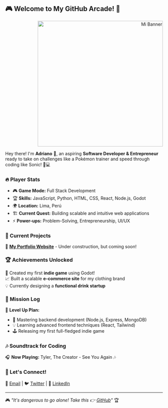 ## 🎮 Welcome to My GitHub Arcade! 🚀

<p align="right">
  <img src="https://raw.githubusercontent.com/tu-usuario/tu-repo/main/imagen.png" alt="Mi Banner" width="400">
</p>

Hey there! I'm **Adriano** 👾, an aspiring **Software Developer & Entrepreneur** ready to take on challenges like a Pokémon trainer and speed through coding like Sonic! 🚀💻

### 🔥 Player Stats

- 🎮 **Game Mode:** Full Stack Development
- 🏆 **Skills:** JavaScript, Python, HTML, CSS, React, Node.js, Godot
- 🌍 **Location:** Lima, Perú
- 🏗 **Current Quest:** Building scalable and intuitive web applications
- ⚡ **Power-ups:** Problem-Solving, Entrepreneurship, UI/UX

### 🎯 Current Projects

🚧 **[My Portfolio Website](https://github.com/yourusername/portfolio)** - Under construction, but coming soon!  

### 🏆 Achievements Unlocked

🏅 Created my first **indie game** using Godot!  
📈 Built a scalable **e-commerce site** for my clothing brand  
💡 Currently designing a **functional drink startup**  

### 📜 Mission Log

📌 **Level Up Plan:**
- 🚀 Mastering backend development (Node.js, Express, MongoDB)
- 💡 Learning advanced frontend techniques (React, Tailwind)
- 🕹 Releasing my first full-fledged indie game

### 🎶 Soundtrack for Coding

🎧 **Now Playing:** Tyler, The Creator - See You Again 🎶

### 🌟 Let's Connect!

💌 [Email](mailto:your@email.com) | 🐦 [Twitter](https://twitter.com/yourusername) | 👔 [LinkedIn](https://linkedin.com/in/yourusername)

---

🎮 _"It's dangerous to go alone! Take this 👉 [GitHub](https://github.com/yourusername)"_ 🏆
